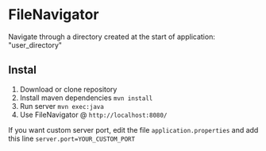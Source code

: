# FileNavigator
Navigate through a directory created at the start of application: "user_directory"


## Instal
1. Download or clone repository
2. Install maven dependencies `mvn install`
3. Run server `mvn exec:java`
4. Use FileNavigator @ `http://localhost:8080/`

If you want custom server port, edit the file `application.properties` and add this line `server.port=YOUR_CUSTOM_PORT`
